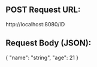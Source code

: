 ## POST Request URL: 
http://localhost:8080/ID


## Request Body (JSON):
{
    "name": "string",
    "age": 21
}
